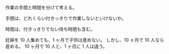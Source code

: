 作業の手間と時間を分けて考える。

手間は、どれくらい付きっきりで作業しないといけないか。

時間は、付きっきりでない待ち時間も含む。

妊婦を 10 人集めても、1 ヶ月で子供は産めない。
しかし、10 ヶ月で 10 人なら産める。
10 ヶ月で 10 人と、1 ヶ月に 1 人は違う。
